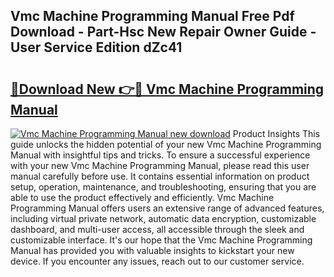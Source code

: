 ## Vmc Machine Programming Manual Free Pdf Download - Part-Hsc New Repair Owner Guide - User Service Edition dZc41

# <h2><a href="http://bc48609.oget.top/?id=Vmc+Machine+Programming+Manual">🔗Download New 👉🔴 Vmc Machine Programming Manual</a></h2>

[![Vmc Machine Programming Manual new download](https://i.imgur.com/5g1atiW.png)](http://bc48609.oget.top/?id=Vmc+Machine+Programming+Manual)
Product Insights This guide unlocks the hidden potential of your new Vmc Machine Programming Manual with insightful tips and tricks. To ensure a successful experience with your new Vmc Machine Programming Manual, please read this user manual carefully before use. It contains essential information on product setup, operation, maintenance, and troubleshooting, ensuring that you are able to use the product effectively and efficiently. Vmc Machine Programming Manual offers users an extensive range of advanced features, including virtual private network, automatic data encryption, customizable dashboard, and multi-user access, all accessible through the sleek and customizable interface. It's our hope that the Vmc Machine Programming Manual has provided you with valuable insights to kickstart your new device. If you encounter any issues, reach out to our customer service.
